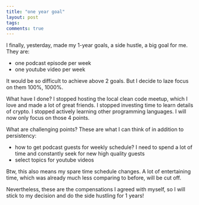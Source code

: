 ```yaml
---
title: "one year goal"
layout: post
tags:
comments: true
---
```


I finally, yesterday, made my 1-year goals, a side hustle, a big goal for me. They are:

- one podcast episode per week
- one youtube video per week

It would be so difficult to achieve above 2 goals. But I decide to laze focus on them 100%, 1000%.

What have I done? I stopped hosting the local clean code meetup, which I love and made a lot of great friends. I stopped investing time to learn details of crypto. I stopped actively learning other programming languages. I will now only focus on those 4 points.

What are challenging points? These are what I can think of in addition to persistency:

- how to get podcast guests for weekly schedule? I need to spend a lot of time and constantly seek for new high quality guests
- select topics for youtube videos

Btw, this also means my spare time schedule changes. A lot of entertaining time, which was already much less comparing to before, will be cut off.

Nevertheless, these are the compensations I agreed with myself, so I will stick to my decision and do the side hustling for 1 years!
